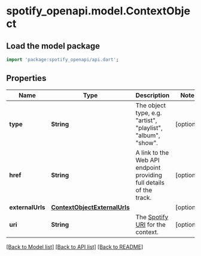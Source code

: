 # spotify_openapi.model.ContextObject

## Load the model package
```dart
import 'package:spotify_openapi/api.dart';
```

## Properties
Name | Type | Description | Notes
------------ | ------------- | ------------- | -------------
**type** | **String** | The object type, e.g. \"artist\", \"playlist\", \"album\", \"show\".  | [optional] 
**href** | **String** | A link to the Web API endpoint providing full details of the track. | [optional] 
**externalUrls** | [**ContextObjectExternalUrls**](ContextObjectExternalUrls.md) |  | [optional] 
**uri** | **String** | The [Spotify URI](/documentation/web-api/concepts/spotify-uris-ids) for the context.  | [optional] 

[[Back to Model list]](../README.md#documentation-for-models) [[Back to API list]](../README.md#documentation-for-api-endpoints) [[Back to README]](../README.md)


